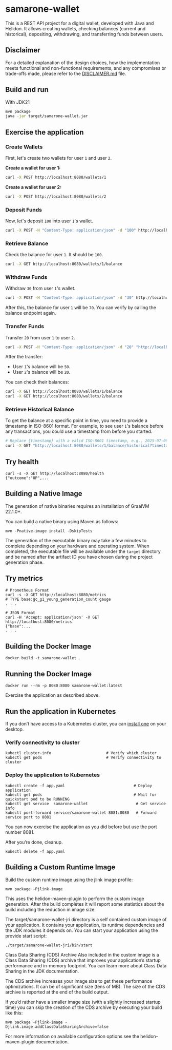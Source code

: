 # samarone-wallet

This is a REST API project for a digital wallet, developed with Java and Helidon. It allows creating wallets, checking balances (current and historical), depositing, withdrawing, and transferring funds between users.

## Disclaimer

For a detailed explanation of the design choices, how the implementation meets functional and non-functional requirements, and any compromises or trade-offs made, please refer to the [DISCLAIMER.md](DISCLAIMER.md) file.

## Build and run


With JDK21
```bash
mvn package
java -jar target/samarone-wallet.jar
```

## Exercise the application

### Create Wallets
First, let's create two wallets for user `1` and user `2`.

**Create a wallet for user 1:**
```bash
curl -X POST http://localhost:8080/wallets/1
```

**Create a wallet for user 2:**
```bash
curl -X POST http://localhost:8080/wallets/2
```

### Deposit Funds
Now, let's deposit `100` into user `1`'s wallet.

```bash
curl -X POST -H "Content-Type: application/json" -d "100" http://localhost:8080/wallets/1/deposit
```

### Retrieve Balance
Check the balance for user `1`. It should be `100`.

```bash
curl -X GET http://localhost:8080/wallets/1/balance
```

### Withdraw Funds
Withdraw `30` from user `1`'s wallet.

```bash
curl -X POST -H "Content-Type: application/json" -d "30" http://localhost:8080/wallets/1/withdraw
```
After this, the balance for user `1` will be `70`. You can verify by calling the balance endpoint again.

### Transfer Funds
Transfer `20` from user `1` to user `2`.

```bash
curl -X POST -H "Content-Type: application/json" -d "20" "http://localhost:8080/wallets/transfer?fromUserId=1&toUserId=2"
```
After the transfer:
*   User `1`'s balance will be `50`.
*   User `2`'s balance will be `20`.

You can check their balances:
```bash
curl -X GET http://localhost:8080/wallets/1/balance
curl -X GET http://localhost:8080/wallets/2/balance
```

### Retrieve Historical Balance
To get the balance at a specific point in time, you need to provide a timestamp in ISO-8601 format. For example, to see user `1`'s balance before any transactions, you could use a timestamp from before you started.

```bash
# Replace {timestamp} with a valid ISO-8601 timestamp, e.g., 2025-07-09T12:50:00
curl -X GET "http://localhost:8080/wallets/1/balance/historical?timestamp={timestamp}"
```



## Try health

```
curl -s -X GET http://localhost:8080/health
{"outcome":"UP",...

```


## Building a Native Image

The generation of native binaries requires an installation of GraalVM 22.1.0+.

You can build a native binary using Maven as follows:

```
mvn -Pnative-image install -DskipTests
```

The generation of the executable binary may take a few minutes to complete depending on
your hardware and operating system. When completed, the executable file will be available
under the `target` directory and be named after the artifact ID you have chosen during the
project generation phase.



## Try metrics

```
# Prometheus Format
curl -s -X GET http://localhost:8080/metrics
# TYPE base:gc_g1_young_generation_count gauge
. . .

# JSON Format
curl -H 'Accept: application/json' -X GET http://localhost:8080/metrics
{"base":...
. . .
```



## Building the Docker Image

```
docker build -t samarone-wallet .
```

## Running the Docker Image

```
docker run --rm -p 8080:8080 samarone-wallet:latest
```

Exercise the application as described above.
                                

## Run the application in Kubernetes

If you don’t have access to a Kubernetes cluster, you can [install one](https://helidon.io/docs/latest/#/about/kubernetes) on your desktop.

### Verify connectivity to cluster

```
kubectl cluster-info                        # Verify which cluster
kubectl get pods                            # Verify connectivity to cluster
```

### Deploy the application to Kubernetes

```
kubectl create -f app.yaml                              # Deploy application
kubectl get pods                                        # Wait for quickstart pod to be RUNNING
kubectl get service  samarone-wallet                     # Get service info
kubectl port-forward service/samarone-wallet 8081:8080   # Forward service port to 8081
```

You can now exercise the application as you did before but use the port number 8081.

After you’re done, cleanup.

```
kubectl delete -f app.yaml
```


## Building a Custom Runtime Image

Build the custom runtime image using the jlink image profile:

```
mvn package -Pjlink-image
```

This uses the helidon-maven-plugin to perform the custom image generation.
After the build completes it will report some statistics about the build including the reduction in image size.

The target/samarone-wallet-jri directory is a self contained custom image of your application. It contains your application,
its runtime dependencies and the JDK modules it depends on. You can start your application using the provide start script:

```
./target/samarone-wallet-jri/bin/start
```

Class Data Sharing (CDS) Archive
Also included in the custom image is a Class Data Sharing (CDS) archive that improves your application’s startup
performance and in-memory footprint. You can learn more about Class Data Sharing in the JDK documentation.

The CDS archive increases your image size to get these performance optimizations. It can be of significant size (tens of MB).
The size of the CDS archive is reported at the end of the build output.

If you’d rather have a smaller image size (with a slightly increased startup time) you can skip the creation of the CDS
archive by executing your build like this:

```
mvn package -Pjlink-image -Djlink.image.addClassDataSharingArchive=false
```

For more information on available configuration options see the helidon-maven-plugin documentation.
